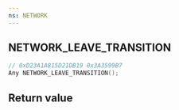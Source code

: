 ```yaml
---
ns: NETWORK
---
```

## NETWORK_LEAVE_TRANSITION

```c
// 0xD23A1A815D21DB19 0x3A3599B7
Any NETWORK_LEAVE_TRANSITION();
```


## Return value
